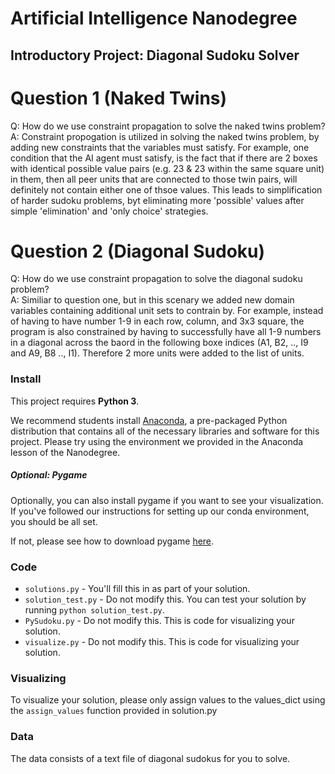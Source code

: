 # Artificial Intelligence Nanodegree
## Introductory Project: Diagonal Sudoku Solver

# Question 1 (Naked Twins)
Q: How do we use constraint propagation to solve the naked twins problem?  
A: Constraint propogation is utilized in solving the naked twins problem, by adding new constraints that the variables must satisfy. For example, one condition that the AI agent must satisfy, is the fact that if there are 2 boxes with identical possible value pairs (e.g. 23 & 23 within the same square unit) in them, then all peer units that are connected to those twin pairs, will definitely not contain either one of thsoe values. This leads to simplification of harder sudoku problems, byt eliminating more 'possible' values after simple 'elimination' and 'only choice' strategies.

# Question 2 (Diagonal Sudoku)
Q: How do we use constraint propagation to solve the diagonal sudoku problem?  
A: Similiar to question one, but in this scenary we added new domain variables containing additional unit sets to contrain by. For example, instead of having to have number 1-9 in each row, column, and 3x3 square, the program is also constrained by having to successfully have all 1-9 numbers in a diagonal across the baord in the following boxe indices (A1, B2, .., I9 and A9, B8 .., I1). Therefore 2 more units were added to the list of units.

### Install

This project requires **Python 3**.

We recommend students install [Anaconda](https://www.continuum.io/downloads), a pre-packaged Python distribution that contains all of the necessary libraries and software for this project. 
Please try using the environment we provided in the Anaconda lesson of the Nanodegree.

##### Optional: Pygame

Optionally, you can also install pygame if you want to see your visualization. If you've followed our instructions for setting up our conda environment, you should be all set.

If not, please see how to download pygame [here](http://www.pygame.org/download.shtml).

### Code

* `solutions.py` - You'll fill this in as part of your solution.
* `solution_test.py` - Do not modify this. You can test your solution by running `python solution_test.py`.
* `PySudoku.py` - Do not modify this. This is code for visualizing your solution.
* `visualize.py` - Do not modify this. This is code for visualizing your solution.

### Visualizing

To visualize your solution, please only assign values to the values_dict using the ```assign_values``` function provided in solution.py

### Data

The data consists of a text file of diagonal sudokus for you to solve.